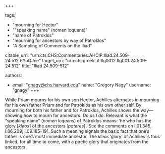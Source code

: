 +++

tags:
- "mourning for Hector"
- "&quot;speaking name&quot; (nomen loquens)"
- "name of Patroklos"
- "mourning for ancestors by way of Patroklos"
- "A Sampling of Comments on the Iliad"

citable_urn: "urn:cts:CHS:Commentaries.AHCIP:Iliad.24.509-24.512.PYnQJee"
target_urn: "urn:cts:greekLit:tlg0012.tlg001:24.509-24.512"
title: "Iliad 24.509–512"

authors:
- email: "gnagy@chs.harvard.edu"
  name: "Gregory Nagy"
  username: "gnagy"
+++

<p>While Priam mourns for his own son Hector, Achilles alternates in mourning for his own father Priam and for Patroklos as his own other self. By mourning for both his father and for Patroklos, Achilles shows the way—showing how to mourn for ancestors. <em>Do as I do</em>. Relevant is what the “speaking name” (<em>nomen loquens</em>) of Patroklos means: ‘he who has the glory [<em>kleos</em>] of the ancestors [<em>pateres</em>]’. See the comments on I.01.345, I.06.209, I.09.185–191. Such a meaning signals the basic fact that one’s father is one’s most immediate ancestor. The <em>kleos</em> ‘glory’ of Achilles is thus linked, for all time to come, with a poetic glory that originates from the ancestors.  </p>